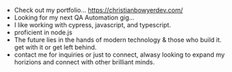 - Check out my portfolio... https://christianbowyerdev.com/ 
- Looking for my next QA Automation gig...
- I like working with cypress, javascript, and typescript.
- proficient in node.js
- The future lies in the hands of modern technology & those who build it. get with it or get left behind.
- contact me for inquiries or just to connect, alwasy looking to expand my horizions and connect with other brilliant minds.
